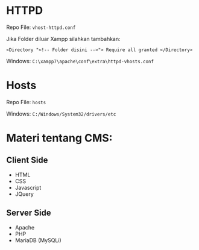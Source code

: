 # HTTPD

Repo File: `vhost-httpd.conf`

Jika Folder diluar Xampp silahkan tambahkan:

`<Directory "<!-- Folder disini -->">
  Require all granted
</Directory>`

Windows:
`C:\xampp7\apache\conf\extra\httpd-vhosts.conf`

# Hosts

Repo File: `hosts`

Windows:
`C:/Windows/System32/drivers/etc`

# Materi tentang CMS:

## Client Side
- HTML
- CSS
- Javascript
- JQuery

## Server Side
- Apache
- PHP
- MariaDB (MySQLi)
